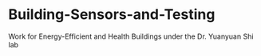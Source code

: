 # Building-Sensors-and-Testing
Work for Energy-Efficient and Health Buildings under the Dr. Yuanyuan Shi lab

